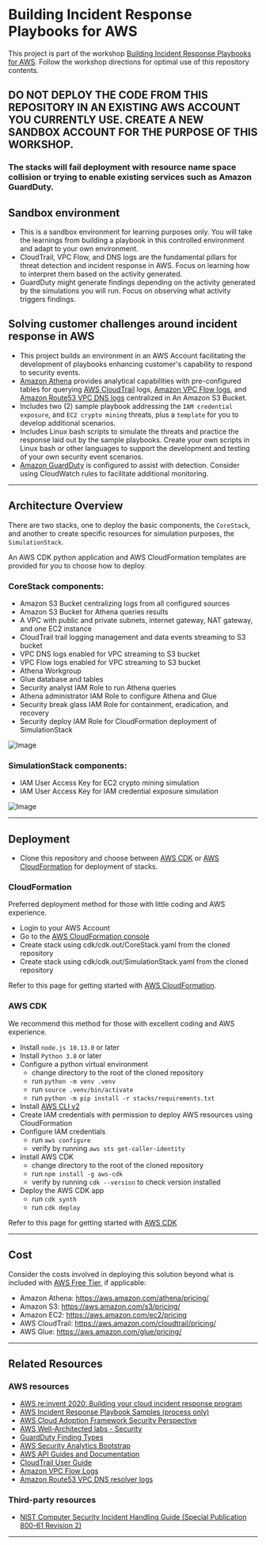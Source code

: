 # Building Incident Response Playbooks for AWS

This project is part of the workshop [Building Incident Response Playbooks for AWS](https://aws-incident-response-playbooks.workshop.aws). Follow the workshop directions for optimal use of this repository contents.

## DO NOT DEPLOY THE CODE FROM THIS REPOSITORY IN AN EXISTING AWS ACCOUNT YOU CURRENTLY USE. CREATE A NEW SANDBOX ACCOUNT FOR THE PURPOSE OF THIS WORKSHOP.

### The stacks will fail deployment with resource name space collision or trying to enable existing services such as Amazon GuardDuty.


## Sandbox environment
* This is a sandbox environment for learning purposes only. You will take the learnings from building a playbook in this controlled environment and adapt to your own environment.
* CloudTrail, VPC Flow, and DNS logs are the fundamental pillars for threat detection and incident response in AWS. Focus on learning how to interpret them based on the activity generated.
* GuardDuty might generate findings depending on the activity generated by the simulations you will run. Focus on observing what activity triggers findings.

## Solving customer challenges around incident response in AWS
* This project builds an environment in an AWS Account facilitating the development of playbooks enhancing customer's capability to respond to security events.
* [Amazon Athena](https://aws.amazon.com/athena/) provides analytical capabilities with pre-configured tables for querying [AWS CloudTrail](https://aws.amazon.com/cloudtrail/) logs, [Amazon VPC Flow logs](https://docs.aws.amazon.com/vpc/latest/userguide/flow-logs.html), and [Amazon Route53 VPC DNS logs](https://docs.aws.amazon.com/Route53/latest/DeveloperGuide/resolver-query-logs.html) centralized in An Amazon S3 Bucket.
* Includes two (2) sample playbook addressing the ```IAM credential exposure```, and ```EC2 crypto mining``` threats, plus a ```template``` for you to develop additional scenarios.
* Includes Linux bash scripts to simulate the threats and practice the response laid out by the sample playbooks. Create your own scripts in Linux bash or other languages to support the development and testing of your own security event scenarios.
* [Amazon GuardDuty](https://aws.amazon.com/guardduty/) is configured to assist with detection. Consider using CloudWatch rules to facilitate additional monitoring. 

* * *

## Architecture Overview

There are two stacks, one to deploy the basic components, the ```CoreStack```, and another to create specific resources for simulation purposes, the ```SimulationStack```.

An AWS CDK python application and AWS CloudFormation templates are provided for you to choose how to deploy.


### CoreStack components:
* Amazon S3 Bucket centralizing logs from all configured sources
* Amazon S3 Bucket for Athena queries results
* A VPC with public and private subnets, internet gateway, NAT gateway, and one EC2 instance  
* CloudTrail trail logging management and data events streaming to S3 bucket
* VPC DNS logs enabled for VPC streaming to S3 bucket
* VPC Flow logs enabled for VPC streaming to S3 bucket
* Athena Workgroup
* Glue database and tables
* Security analyst IAM Role to run Athena queries
* Athena administrator IAM Role to configure Athena and Glue
* Security break glass IAM Role for containment, eradication, and recovery
* Security deploy IAM Role for CloudFormation deployment of SimulationStack

![Image](readme-images/cloudformation-designer-CoreStack.png)

### SimulationStack components:
* IAM User Access Key for EC2 crypto mining simulation
* IAM User Access Key for IAM credential exposure simulation

![Image](readme-images/cloudformation-designer-SimulationStack.png)

* * *

## Deployment
* Clone this repository and choose between [AWS CDK](https://docs.aws.amazon.com/cdk/latest/guide/home.html) or [AWS CloudFormation](https://aws.amazon.com/cloudformation/) for deployment of stacks.

### CloudFormation
Preferred deployment method for those with little coding and AWS experience.
* Login to your AWS Account
* Go to the [AWS CloudFormation console](https://console.aws.amazon.com/cloudformation)
* Create stack using cdk/cdk.out/CoreStack.yaml from the cloned repository
* Create stack using cdk/cdk.out/SimulationStack.yaml from the cloned repository

Refer to this page for getting started with [AWS CloudFormation](https://aws.amazon.com/cloudformation/getting-started/).

### AWS CDK
We recommend this method for those with excellent coding and AWS experience.  
* Install ```node.js 10.13.0``` or later
* Install ```Python 3.8``` or later
* Configure a python virtual environment
   * change directory to the root of the cloned repository
   * run ```python -m venv .venv```
   * run ```source .venv/bin/activate```
   * run ```python -m pip install -r stacks/requirements.txt``` 
* Install [AWS CLI v2](https://docs.aws.amazon.com/cli/latest/userguide/install-cliv2.html)
* Create IAM credentials with permission to deploy AWS resources using CloudFormation
* Configure IAM credentials
   * run ```aws configure```
   * verify by running ```aws sts get-caller-identity```
* Install AWS CDK
   * change directory to the root of the cloned repository
   * run ```npm install -g aws-cdk```
   * verify by running ```cdk --version``` to check version installed
* Deploy the AWS CDK app
   * run ```cdk synth```
   * run ```cdk deploy``` 

Refer to this page for getting started with [AWS CDK](https://docs.aws.amazon.com/cdk/latest/guide/getting_started.html)

* * *

## Cost

Consider the costs involved in deploying this solution beyond what is included with [AWS Free Tier](https://aws.amazon.com/free/), if applicable:

* Amazon Athena: https://aws.amazon.com/athena/pricing/
* Amazon S3: https://aws.amazon.com/s3/pricing/
* Amazon EC2: https://aws.amazon.com/ec2/pricing
* AWS CloudTrail: https://aws.amazon.com/cloudtrail/pricing/
* AWS Glue: https://aws.amazon.com/glue/pricing/

* * *

## Related Resources

### AWS resources
* [AWS re:invent 2020: Building your cloud incident response program](https://www.youtube.com/watch?v=MW7kcXL6OVo)
* [AWS Incident Response Playbook Samples (process only)](https://github.com/aws-samples/aws-incident-response-playbooks)
* [AWS Cloud Adoption Framework Security Perspective](https://d0.awsstatic.com/whitepapers/AWS_CAF_Security_Perspective.pdf)
* [AWS Well-Architected labs - Security](https://wellarchitectedlabs.com/security/)
* [GuardDuty Finding Types](https://docs.aws.amazon.com/guardduty/latest/ug/guardduty_finding-types-active.html)
* [AWS Security Analytics Bootstrap](https://github.com/awslabs/aws-security-analytics-bootstrap)
* [AWS API Guides and Documentation](https://docs.aws.amazon.com/index.html)
* [CloudTrail User Guide](https://docs.aws.amazon.com/awscloudtrail/latest/userguide/cloudtrail-user-guide.html)
* [Amazon VPC Flow Logs](https://docs.aws.amazon.com/vpc/latest/userguide/flow-logs.html)
* [Amazon Route53 VPC DNS resolver logs](https://docs.aws.amazon.com/Route53/latest/DeveloperGuide/resolver.html)

### Third-party resources
* [NIST Computer Security Incident Handling Guide (Special Publication 800-61 Revision 2)](https://nvlpubs.nist.gov/nistpubs/SpecialPublications/NIST.SP.800-61r2.pdf)

* * *